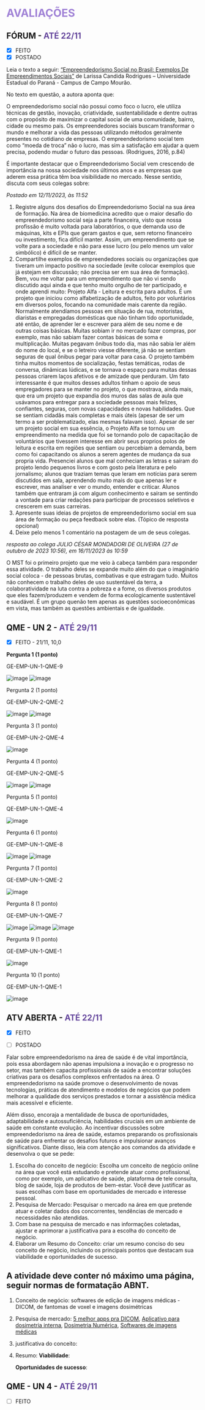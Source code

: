 # <span style="color:#A082D6">**AVALIAÇÕES**</span>

## FÓRUM - <span style="color:#66489D">ATÉ 22/11</span>

* [X] FEITO
* [X] POSTADO

Leia o texto a seguir: [“Empreendedorismo Social no Brasil: Exemplos De Empreendimentos Sociais”](https://periodicos.uem.br/ojs/index.php/rev_prod/article/view/52360/pdf) de Larissa Candida Rodrigues – Universidade Estadual do Paraná - Campus de Campo Mourão.

No texto em questão, a autora aponta que:

O empreendedorismo social não possui como foco o lucro, ele utiliza técnicas de gestão, inovação, criatividade, sustentabilidade e dentre outras com o propósito de maximizar o capital social de uma comunidade, bairro, cidade ou mesmo país. Os empreendedores sociais buscam transformar o mundo e melhorar a vida das pessoas utilizando métodos geralmente presentes no cotidiano de empresas. O empreendedorismo social tem como “moeda de troca” não o lucro, mas sim a satisfação em ajudar a quem precisa, podendo mudar o futuro das pessoas. (Rodrigues, 2016, p.84)

É importante destacar que o Empreendedorismo Social vem crescendo de importância na nossa sociedade nos últimos anos e as empresas que aderem essa prática têm boa visibilidade no mercado. Nesse sentido, discuta com seus colegas sobre:

_Postado em 12/11/2023, às 11:52_
1. Registre alguns dos desafios do Empreendedorismo Social na sua área de formação.
   Na área de biomedicina acredito que o maior desafio do empreendedorismo social seja a parte financeira, visto que nossa profissão é muito voltada para laboratórios, o que demanda uso de máquinas, kits e EPIs que geram gastos e que, sem retorno financeiro ou investimento, fica difícil manter. Assim, um empreendimento que se volte para a sociedade e não para esse lucro (ou pelo menos um valor simbólico) é difícil de se manter.
2. Compartilhe exemplos de empreendedores sociais ou organizações que tiveram um impacto positivo na sociedade (evite colocar exemplos que já estejam em discussão; não precisa ser em sua área de formação).
   Bem, vou me voltar para um empreendimento que não vi sendo discutido aqui ainda e que tenho muito orgulho de ter participado, e onde aprendi muito: Projeto Alfa - Leitura e escrita para adultos. É um projeto que iniciou como alfabetização de adultos, feito por voluntários em diversos polos, focando na comunidade mais carente da região. Normalmente atendíamos pessoas em situação de rua, motoristas, diaristas e empregadas domésticas que não tinham tido oportunidade, até então, de aprender ler e escrever para além de seu nome e de outras coisas básicas. Muitas sobiam ir no mercado fazer compras, por exemplo, mas não sabiam fazer contas básicas de soma e multiplicação. Muitas pegavam ônibus todo dia, mas não sabia ler além do nome do local, e se o letreiro viesse diferente, já não se sentiam seguras de qual ônibus pegar para voltar para casa. O projeto também tinha muitos momentos de socialização, festas temáticas, rodas de conversa, dinâmicas lúdicas, e se tornava o espaço para muitas dessas pessoas criarem laços afetivos e de amizade que perduram.
   Um fato interessante é que muitos desses adultos tinham o apoio de seus empregadores para se manter no projeto, o que mostrava, ainda mais, que era um projeto que expandia dos muros das salas de aula que usávamos para entregar para a sociedade pessoas mais felizes, confiantes, seguras, com novas capacidades e novas habilidades. Que se sentiam cidadãs mais completas e mais úteis (apesar de ser um termo a ser problematizado, elas mesmas falavam isso).
   Apesar de ser um projeto social em sua essência, o Projeto Alfa se tornou um empreendimento na medida que foi se tornando polo de capacitação de voluntários que tivessem interesse em abrir seus proprios polos de leitura e escrita em regiões que sentiam ou percebiam a demanda, bem como foi capacitando os alunos a serem agentes de mudança da sua propria vida. Presenciei alunos que mal conheciam as letras e saíram do projeto lendo pequenos livros e com gosto pela literatura e pelo jornalismo; alunos que traziam temas que leram em notícias para serem discutidos em sala, aprendendo muito mais do que apenas ler e escrever, mas analiser e ver o mundo, entender e criticar. Alunos também que entraram já com algum conhecimento e saíram se sentindo a vontade para criar redações para participar de processos seletivos e crescerem em suas carreiras.
3. Apresente suas ideias de projetos de empreendedorismo social em sua área de formação ou peça feedback sobre elas. (Tópico de resposta opcional)
4. Deixe pelo menos 1 comentário na postagem de um de seus colegas.

_resposta ao colega JULIO CÉSAR MONDADORI DE OLIVEIRA (27 de outubro de 2023 10:56), em 16/11/2023 às 10:59_

O MST foi o primeiro projeto que me veio à cabeça também para responder essa atividade. O trabalho deles se expande muito além do que o imaginário social coloca - de pessoas brutas, combativas e que estragam tudo. Muitos não conhecem o trabalho deles de uso sustentável da terra, a colaboratividade na luta contra a pobreza e a fome, os diversos produtos que eles fazem/produzem e vendem de forma ecologicamente sustentável e saudável. É um grupo quenão tem apenas as questões socioeconômicas em vista, mas também as questões ambientais e de igualdade.


## QME - UN 2 - <span style="color:#66489D">ATÉ 29/11</span>

* [X] FEITO - 21/11, 10,0

**Pergunta 1 (1 ponto)**

GE-EMP-UN-1-QME-9

![image](https://github.com/luhm/empreendedorismo/assets/18331692/1417c551-b341-4313-b003-927c5829a008)
![image](https://github.com/luhm/empreendedorismo/assets/18331692/db26cd0d-aaf2-4bb4-b456-2a7df85c714a)

Pergunta 2 (1 ponto) 

GE-EMP-UN-2-QME-2

![image](https://github.com/luhm/empreendedorismo/assets/18331692/9f923b17-e027-4cbc-b498-15b1a3483799)
![image](https://github.com/luhm/empreendedorismo/assets/18331692/6207d7e4-de8f-46f0-bfa5-124d431552f5)

Pergunta 3 (1 ponto) 

GE-EMP-UN-2-QME-4

![image](https://github.com/luhm/empreendedorismo/assets/18331692/10a2ffff-453e-4083-a926-3869748ecd5a)

Pergunta 4 (1 ponto)

GE-EMP-UN-2-QME-5

![image](https://github.com/luhm/empreendedorismo/assets/18331692/374729ef-def8-4228-a460-73cc8c256a5c)
![image](https://github.com/luhm/empreendedorismo/assets/18331692/fcf0f23f-0fa8-4204-b245-892041b90bac)

Pergunta 5 (1 ponto) 

QE-EMP-UN-1-QME-4

![image](https://github.com/luhm/empreendedorismo/assets/18331692/b4419b11-e4b9-4448-86b5-90af65204178)

Pergunta 6 (1 ponto) 

GE-EMP-UN-1-QME-8

![image](https://github.com/luhm/empreendedorismo/assets/18331692/d8d0a1c4-bd94-48a3-98a2-ffcd1efb7827)
![image](https://github.com/luhm/empreendedorismo/assets/18331692/68d97276-9e3f-494f-b551-6caaa9056fe8)

Pergunta 7 (1 ponto) 

GE-EMP-UN-1-QME-2

![image](https://github.com/luhm/empreendedorismo/assets/18331692/cac44c68-033c-486b-8ec5-e4d2ccb81848)

Pergunta 8 (1 ponto) 

GE-EMP-UN-1-QME-7

![image](https://github.com/luhm/empreendedorismo/assets/18331692/03239e16-ce7c-45b6-8d2f-65520c224d12)
![image](https://github.com/luhm/empreendedorismo/assets/18331692/f9ea3e14-6f1c-4417-a815-ee32ab5d8645)
![image](https://github.com/luhm/empreendedorismo/assets/18331692/fdf50429-216f-4a2a-b65f-ab94fd6c5886)

Pergunta 9 (1 ponto)

GE-EMP-UN-1-QME-1

![image](https://github.com/luhm/empreendedorismo/assets/18331692/8a1d713c-f281-4a19-8013-c5cf8b93a976)

Pergunta 10 (1 ponto) 

GE-EMP-UN-1-QME-1

![image](https://github.com/luhm/empreendedorismo/assets/18331692/281cb91c-cf97-4e3e-ae3d-fddd0b70f86e)



## ATV ABERTA - <span style="color:#66489D">ATÉ 22/11</span>

* [X] FEITO

* [ ] POSTADO

Falar sobre empreendedorismo na área de saúde é de vital importância, pois essa abordagem não apenas impulsiona a inovação e o progresso no setor, mas também capacita profissionais de saúde a encontrar soluções criativas para os desafios complexos enfrentados na área. O empreendedorismo na saúde promove o desenvolvimento de novas tecnologias, práticas de atendimento e modelos de negócios que podem melhorar a qualidade dos serviços prestados e tornar a assistência médica mais acessível e eficiente.

Além disso, encoraja a mentalidade de busca de oportunidades, adaptabilidade e autossuficiência, habilidades cruciais em um ambiente de saúde em constante evolução. Ao incentivar discussões sobre empreendedorismo na área de saúde, estamos preparando os profissionais de saúde para enfrentar os desafios futuros e impulsionar avanços significativos. Diante disso, leia com atenção aos comandos da atividade e desenvolva o que se pede:

1. Escolha do conceito de negócio: Escolha um conceito de negócio online na área que você está estudando e pretende atuar como profissional, como por exemplo, um aplicativo de saúde, plataforma de tele consulta, blog de saúde, loja de produtos de bem-estar. Você deve justificar as suas escolhas com base em oportunidades de mercado e interesse pessoal.
2. Pesquisa de Mercado: Pesquisar o mercado na área em que pretende atuar e coletar dados dos concorrentes, tendências de mercado e necessidades não atendidas.
3. Com base na pesquisa de mercado e nas informações coletadas, ajustar e aprimorar a justificativa para a escolha do conceito de negócio.
4. Elaborar um Resumo do Conceito: criar um resumo conciso do seu conceito de negócio, incluindo os principais pontos que destacam sua viabilidade e oportunidades de sucesso.

A atividade deve conter nó máximo uma página, seguir normas de formatação ABNT.
--------
1. Conceito de negócio: softwares de edição de imagens médicas - DICOM, de fantomas de voxel e imagens dosimétricas
2. Pesquisa de mercado: [5 melhor apps pra DICOM](https://www.imaios.com/br/recursos/blog/5-melhores-dicom-viewer), [Aplicativo para dosimetria interna](https://www.scielo.br/j/rb/a/WyftPQk49J5CDhnwnPh5Byf/), [Dosimetria Numérica](https://dosimetrianumerica.org/producoes-cientificas/softwares/), [Softwares de imagens médicas](https://www.imagemmedica.com/p/softwares.html)
3. justificativa do conceito:
4. Resumo:
   **Viabilidade**:

   **Oportunidades de sucesso**:

## QME - UN 4 - <span style="color:#66489D">ATÉ 29/11</span>

* [ ] FEITO
